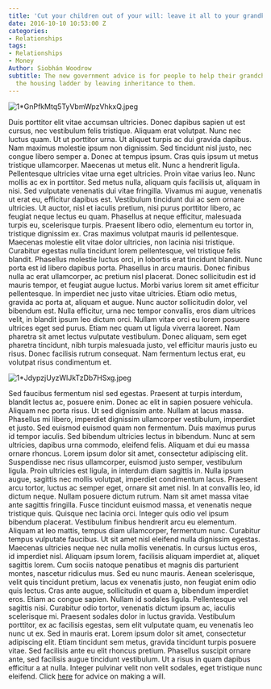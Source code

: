 ```yaml
---
title: 'Cut your children out of your will: leave it all to your grandkids'
date: 2016-10-10 10:53:00 Z
categories:
- Relationships
tags:
- Relationships
- Money
Author: Siobhán Woodrow
subtitle: The new government advice is for people to help their grandchildren onto
  the housing ladder by leaving inheritance to them.
---
```


![1*GnPfkMtq5TyVbmWpzVhkxQ.jpeg](/uploads/1*GnPfkMtq5TyVbmWpzVhkxQ.jpeg)

Duis porttitor elit vitae accumsan ultricies. Donec dapibus sapien ut est cursus, nec vestibulum felis tristique. Aliquam erat volutpat. Nunc nec luctus quam. Ut ut porttitor urna. Ut aliquet turpis ac dui gravida dapibus. Nam maximus molestie ipsum non dignissim. Sed tincidunt nisl justo, nec congue libero semper a. Donec at tempus ipsum. Cras quis ipsum ut metus tristique ullamcorper. Maecenas ut metus elit. Nunc a hendrerit ligula.
Pellentesque ultricies vitae urna eget ultricies. Proin vitae varius leo. Nunc mollis ac ex in porttitor. Sed metus nulla, aliquam quis facilisis ut, aliquam in nisi. Sed vulputate venenatis dui vitae fringilla. Vivamus mi augue, venenatis ut erat eu, efficitur dapibus est. Vestibulum tincidunt dui ac sem ornare ultricies. Ut auctor, nisl et iaculis pretium, nisi purus porttitor libero, ac feugiat neque lectus eu quam. Phasellus at neque efficitur, malesuada turpis eu, scelerisque turpis. Praesent libero odio, elementum eu tortor in, tristique dignissim ex. Cras maximus volutpat mauris id pellentesque. Maecenas molestie elit vitae dolor ultricies, non lacinia nisi tristique. Curabitur egestas nulla tincidunt lorem pellentesque, vel tristique felis blandit.
Phasellus molestie luctus orci, in lobortis erat tincidunt blandit. Nunc porta est id libero dapibus porta. Phasellus in arcu mauris. Donec finibus nulla ac erat ullamcorper, ac pretium nisl placerat. Donec sollicitudin est id mauris tempor, et feugiat augue luctus. Morbi varius lorem sit amet efficitur pellentesque. In imperdiet nec justo vitae ultricies. Etiam odio metus, gravida ac porta at, aliquam et augue. Nunc auctor sollicitudin dolor, vel bibendum est. Nulla efficitur, urna nec tempor convallis, eros diam ultrices velit, in blandit ipsum leo dictum orci. Nullam vitae orci eu lorem posuere ultrices eget sed purus. Etiam nec quam ut ligula viverra laoreet. Nam pharetra sit amet lectus vulputate vestibulum. Donec aliquam, sem eget pharetra tincidunt, nibh turpis malesuada justo, vel efficitur mauris justo eu risus. Donec facilisis rutrum consequat. Nam fermentum lectus erat, eu volutpat risus condimentum et.

![1*JdypzjUyzWlJkTzDb7HSxg.jpeg](/uploads/1*JdypzjUyzWlJkTzDb7HSxg.jpeg)

Sed faucibus fermentum nisl sed egestas. Praesent at turpis interdum, blandit lectus ac, posuere enim. Donec ac elit in sapien posuere vehicula. Aliquam nec porta risus. Ut sed dignissim ante. Nullam at lacus massa. Phasellus mi libero, imperdiet dignissim ullamcorper vestibulum, imperdiet et justo. Sed euismod euismod quam non fermentum. Duis maximus purus id tempor iaculis. Sed bibendum ultricies lectus in bibendum. Nunc at sem ultricies, dapibus urna commodo, eleifend felis. Aliquam et dui eu massa ornare rhoncus.
Lorem ipsum dolor sit amet, consectetur adipiscing elit. Suspendisse nec risus ullamcorper, euismod justo semper, vestibulum ligula. Proin ultricies est ligula, in interdum diam sagittis in. Nulla ipsum augue, sagittis nec mollis volutpat, imperdiet condimentum lacus. Praesent arcu tortor, luctus ac semper eget, ornare sit amet nisl. In at convallis leo, id dictum neque. Nullam posuere dictum rutrum. Nam sit amet massa vitae ante sagittis fringilla. Fusce tincidunt euismod massa, et venenatis neque tristique quis. Quisque nec lacinia orci. Integer quis odio vel ipsum bibendum placerat. Vestibulum finibus hendrerit arcu eu elementum. Aliquam at leo mattis, tempus diam ullamcorper, fermentum nunc. Curabitur tempus vulputate faucibus. Ut sit amet nisl eleifend nulla dignissim egestas.
Maecenas ultricies neque nec nulla mollis venenatis. In cursus luctus eros, id imperdiet nisl. Aliquam ipsum lorem, facilisis aliquam imperdiet at, aliquet sagittis lorem. Cum sociis natoque penatibus et magnis dis parturient montes, nascetur ridiculus mus. Sed eu nunc mauris. Aenean scelerisque, velit quis tincidunt pretium, lacus ex venenatis justo, non feugiat enim odio quis lectus. Cras ante augue, sollicitudin et quam a, bibendum imperdiet eros. Etiam ac congue sapien. Nullam id sodales ligula. Pellentesque vel sagittis nisi. Curabitur odio tortor, venenatis dictum ipsum ac, iaculis scelerisque mi. Praesent sodales dolor in luctus gravida.
Vestibulum porttitor, ex ac facilisis egestas, sem elit vulputate quam, eu venenatis leo nunc ut ex. Sed in mauris erat. Lorem ipsum dolor sit amet, consectetur adipiscing elit. Etiam tincidunt sem metus, gravida tincidunt turpis posuere vitae. Sed facilisis ante eu elit rhoncus pretium. Phasellus suscipit ornare ante, sed facilisis augue tincidunt vestibulum. Ut a risus in quam dapibus efficitur a at nulla. Integer pulvinar velit non velit sodales, eget tristique nunc eleifend.
Click [here](http://www.justretirement.com/your-money/estate-planning/will-writing/) for advice on making a will.
